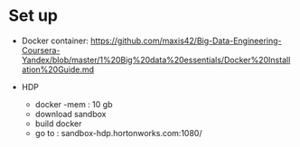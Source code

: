 # Set up 
- Docker container: https://github.com/maxis42/Big-Data-Engineering-Coursera-Yandex/blob/master/1%20Big%20data%20essentials/Docker%20Installation%20Guide.md



- HDP 
    - docker 
        -mem : 10 gb
    - download sandbox 
    - build docker 
    - go to : sandbox-hdp.hortonworks.com:1080/